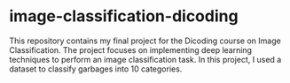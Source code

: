 # image-classification-dicoding
This repository contains my final project for the Dicoding course on Image Classification. The project focuses on implementing deep learning techniques to perform an image classification task. In this project, I used a dataset to classify garbages into 10 categories. 

